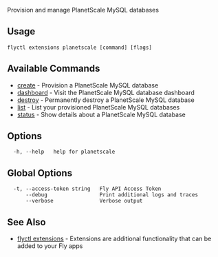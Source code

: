 Provision and manage PlanetScale MySQL databases


## Usage
~~~
flyctl extensions planetscale [command] [flags]
~~~

## Available Commands
* [create](/docs/flyctl/extensions-planetscale-create/)	 - Provision a PlanetScale MySQL database
* [dashboard](/docs/flyctl/extensions-planetscale-dashboard/)	 - Visit the PlanetScale MySQL database dashboard
* [destroy](/docs/flyctl/extensions-planetscale-destroy/)	 - Permanently destroy a PlanetScale MySQL database
* [list](/docs/flyctl/extensions-planetscale-list/)	 - List your provisioned PlanetScale MySQL databases
* [status](/docs/flyctl/extensions-planetscale-status/)	 - Show details about a PlanetScale MySQL database

## Options

~~~
  -h, --help   help for planetscale
~~~

## Global Options

~~~
  -t, --access-token string   Fly API Access Token
      --debug                 Print additional logs and traces
      --verbose               Verbose output
~~~

## See Also

* [flyctl extensions](/docs/flyctl/extensions/)	 - Extensions are additional functionality that can be added to your Fly apps

